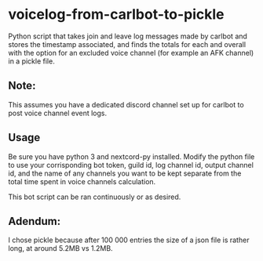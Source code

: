 # voicelog-from-carlbot-to-pickle
Python script that takes join and leave log messages made by carlbot and stores the timestamp associated, and finds the totals for each and overall with the option for an excluded voice channel (for example an AFK channel) in a pickle file.

## Note:
This assumes you have a dedicated discord channel set up for carlbot to post voice channel event logs.

## Usage
Be sure you have python 3 and nextcord-py installed. 
Modify the python file to use your corrisponding bot token, guild id, log channel id, output channel id, and the name of any channels you want to be kept separate from the total time spent in voice channels calculation.

This bot script can be ran continuously or as desired. 


## Adendum:
I chose pickle because after 100 000 entries the size of a json file is rather long, at around 5.2MB vs 1.2MB.
